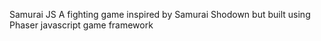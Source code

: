 Samurai JS
A fighting game inspired by Samurai Shodown but built using Phaser javascript game framework
